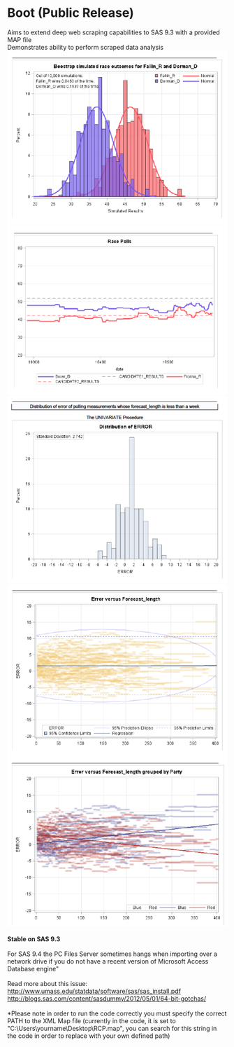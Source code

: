 # Boot (Public Release)

Aims to extend deep web scraping capabilities to SAS 9.3 with a provided MAP file <br/>
Demonstrates ability to perform scraped data analysis <br/>
![alt text](screenshots/5.png)<br/>
![alt text](screenshots/1.png)<br/>
![alt text](screenshots/2.png)<br/>
![alt text](screenshots/3.png)<br/>
![alt text](screenshots/4.png)<br/>
<br/>
<b>Stable on SAS 9.3</b>
<br/>
<br/>
For SAS 9.4 the PC Files Server sometimes hangs when importing over a network drive if you do not have a recent version of Microsoft Access Database engine" <br/><br/>
Read more about this issue:<br/>
http://www.umass.edu/statdata/software/sas/sas_install.pdf <br/>
http://blogs.sas.com/content/sasdummy/2012/05/01/64-bit-gotchas/ <br/>
<br/>
*Please note in order to run the code correctly you must specify the correct PATH to the XML Map file (currently in the code, it is set to "C:\Users\yourname\Desktop\RCP.map", you can search for this string in the code in order to replace with your own defined path)
